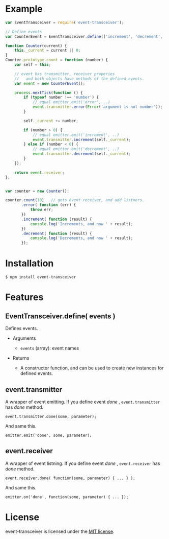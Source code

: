 
Example
==========

```javascript
var EventTransceiver = require('event-transceiver');

// Define events
var CounterEvent = EventTransceiver.define(['increment', 'decrement', 'error']);

function Counter(current) {
    this._current = current || 0;
}
Counter.prototype.count = function (number) {
    var self = this;

    // event has transmitter, receiver properies
    //   and both objects have methods of the defined events.
    var event = new CounterEvent();

    process.nextTick(function () {
        if (typeof number !== 'number') {
            // equal emitter.emit('error', ..)
            event.transmitter.error(Error('argument is not number'));
        }

        self._current += number;

        if (number > 0) {
            // equal emitter.emit('increment', ..)
            event.transmitter.increment(self._current);
        } else if (number < 0) {
            // equal emitter.emit('decrement', ..)
            event.transmitter.decrement(self._current);
        }
    });

    return event.receiver;
};


var counter = new Counter();

counter.count(10)   // gets event receiver, and add listners.
       .error( function (err) {
           throw err;
       })
       .increment( function (result) {
           console.log('Increments, and now ' + result);
       })
       .decrement( function (result) {
           console.log('Decrements, and now ' + result);
       });
```


Installation
==============

    $ npm install event-transceiver




Features
==========

EventTransceiver.define( events )
------------------------------------

Defines events.

* Arguments
  * `events` (array): event names

* Returns
  * A constructor function, and can be used to create new instances for defined events.


event.transmitter
-------------------

A wrapper of event emitting. If you define event _done_ , `event.transmitter` has _done_ method.

    event.transmitter.done(some, parameter);

And same this.

    emitter.emit('done', some, parameter);


event.receiver
-------------------

A wrapper of event listning. If you define event _done_ , `event.receiver` has _done_ method.

    event.receiver.done( function(some, parameter) { ... } );

And same this.

    emitter.on('done', function(some, parameter) { ... });


License
=========

event-transceiver is licensed under the [MIT license](http://www.opensource.org/licenses/mit-license.php).